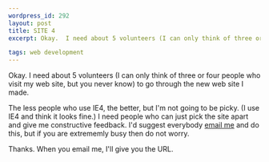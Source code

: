 ```yaml
--- 
wordpress_id: 292
layout: post
title: SITE 4
excerpt: Okay.  I need about 5 volunteers (I can only think of three or four people who visit my web site, but you never know) to go through the new web site I made.<p>The less people who use IE4, the better, but I'm not going to be picky.  (I use IE4 and think it looks fine.)  I need people who can just pick the site apart and give me constructive feedback.  I'd suggest everybody <a href="mailto:dave@ftmax.com">email me</a> and do this, but if you are extrememly busy then do not worry.<p>Thanks.  When you email me, I'll give you the URL.

tags: web development
---
```


Okay.  I need about 5 volunteers (I can only think of three or four people who visit my web site, but you never know) to go through the new web site I made.<p>The less people who use IE4, the better, but I'm not going to be picky.  (I use IE4 and think it looks fine.)  I need people who can just pick the site apart and give me constructive feedback.  I'd suggest everybody <a href="mailto:dave@ftmax.com">email me</a> and do this, but if you are extrememly busy then do not worry.<p>Thanks.  When you email me, I'll give you the URL.
